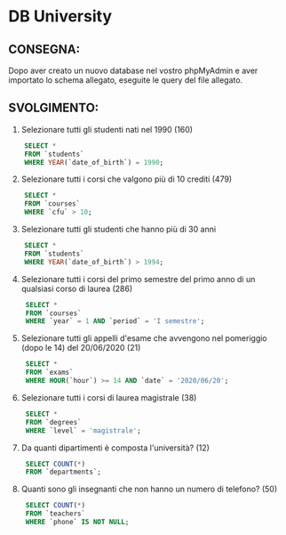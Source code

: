 # DB University

## CONSEGNA:

Dopo aver creato un nuovo database nel vostro phpMyAdmin e aver importato lo schema allegato, eseguite le query del file allegato.

## SVOLGIMENTO:

1. Selezionare tutti gli studenti nati nel 1990 (160)

```sql
    SELECT *
    FROM `students`
    WHERE YEAR(`date_of_birth`) = 1990;
```

2. Selezionare tutti i corsi che valgono più di 10 crediti (479)

```sql
    SELECT *
    FROM `courses`
    WHERE `cfu` > 10;
```

3. Selezionare tutti gli studenti che hanno più di 30 anni

```sql
    SELECT *
    FROM `students`
    WHERE YEAR(`date_of_birth`) > 1994;
```

4. Selezionare tutti i corsi del primo semestre del primo anno di un qualsiasi corso di
   laurea (286)

   ```sql
    SELECT *
    FROM `courses`
    WHERE `year` = 1 AND `period` = 'I semestre';
   ```

5. Selezionare tutti gli appelli d'esame che avvengono nel pomeriggio (dopo le 14) del
   20/06/2020 (21)

   ```sql
    SELECT *
    FROM `exams`
    WHERE HOUR(`hour`) >= 14 AND `date` = '2020/06/20';
   ```

6. Selezionare tutti i corsi di laurea magistrale (38)

   ```sql
    SELECT *
    FROM `degrees`
    WHERE `level` = 'magistrale';
   ```

7. Da quanti dipartimenti è composta l'università? (12)

   ```sql
    SELECT COUNT(*)
    FROM `departments`;
   ```

8. Quanti sono gli insegnanti che non hanno un numero di telefono? (50)

   ```sql
    SELECT COUNT(*)
    FROM `teachers`
    WHERE `phone` IS NOT NULL;
   ```
